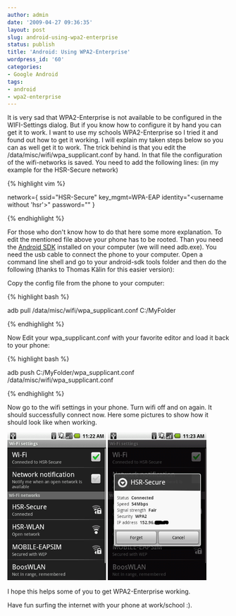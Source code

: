 ```yaml
---
author: admin
date: '2009-04-27 09:36:35'
layout: post
slug: android-using-wpa2-enterprise
status: publish
title: 'Android: Using WPA2-Enterprise'
wordpress_id: '60'
categories:
- Google Android
tags:
- android
- wpa2-enterprise
---
```


It is very sad that WPA2-Enterprise is not available to be configured in the WIFI-Settings dialog.
But if you know how to configure it by hand you can get it to work. I want to
use my schools WPA2-Enterprise so I tried it and found out how to get it
working. I will explain my taken steps below so you can as well get it to
work. The trick behind is that you edit the
/data/misc/wifi/wpa_supplicant.conf by hand. In that file the configuration of
the wifi-networks is saved. You need to add the following lines: (in my
example for the HSR-Secure network)

{% highlight vim %}

network={
	ssid="HSR-Secure"
	key_mgmt=WPA-EAP
	identity="<username without 'hsr\'>"
	password="<your password>"
}

{% endhighlight %}

For those who don't know how to do that here some more explanation. To edit
the mentioned file above your phone has to be rooted. Than you need the
[Android SDK](http://developer.android.com/) installed on your computer (we
will need adb.exe). You need the usb cable to connect the phone to your
computer. Open a command line shell and go to your android-sdk tools folder
and then do the following (thanks to Thomas Kälin for this easier version):

Copy the config file from the phone to your computer:

{% highlight bash %}

adb pull /data/misc/wifi/wpa_supplicant.conf C:/MyFolder

{% endhighlight %}

Now Edit your wpa_supplicant.conf with your favorite editor and load it back to your phone:

{% highlight bash %}

adb push C:/MyFolder/wpa_supplicant.conf /data/misc/wifi/wpa_supplicant.conf

{% endhighlight %}

Now go to the wifi settings in your phone. Turn wifi off and on again. It
should successfully connect now. Here some pictures to show how it should look
like when working.

![android-hsr-secure](/images/posts/2009-04-27-android-using-wpa2-enterprise/android-hsr-secure.png)
![android-hsr-secure2](/images/posts/2009-04-27-android-using-wpa2-enterprise/android-hsr-secure2.png)

I hope this helps some of you to get WPA2-Enterprise working.

Have fun surfing the internet with your phone at work/school :).

